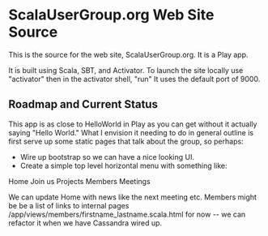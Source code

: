 ScalaUserGroup.org Web Site Source
==================================

This is the source for the web site, ScalaUserGroup.org.  It is a Play app.

It is built using Scala, SBT, and Activator.  To launch the site locally 
use "activator" then in the activator shell, "run"  It uses the default port of 9000.

Roadmap and Current Status
--------------------------

This app is as close to HelloWorld in Play as you can get without it actually saying "Hello World."  What I envision it needing to do in general outline is first serve up some static pages that talk about the group, so perhaps:

* Wire up bootstrap so we can have a nice looking UI.
* Create a simple top level horizontal menu with something like:

Home	Join us 	Projects  	Members		Meetings

We can update Home with news like the next meeting etc.  Members might be be a list of links to internal pages /app/views/members/firstname_lastname.scala.html for now -- we can refactor it when we have Cassandra wired up.

